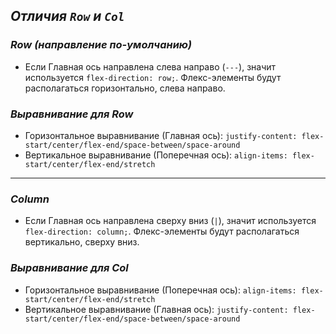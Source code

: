 ## *Отличия `Row` и `Col`*

### *Row (направление по-умолчанию)*

- Если Главная ось направлена слева направо (`---`), значит используется `flex-direction: row;`. Флекс-элементы будут располагаться горизонтально, слева направо.
### *Выравнивание для Row*

- Горизонтальное выравнивание (Главная ось): `justify-content: flex-start/center/flex-end/space-between/space-around`
- Вертикальное выравнивание (Поперечная ось): `align-items: flex-start/center/flex-end/stretch`

---
### *Column*

- Если Главная ось направлена сверху вниз (`|`), значит используется `flex-direction: column;`. Флекс-элементы будут располагаться вертикально, сверху вниз.
### *Выравнивание для Col*

- Горизонтальное выравнивание (Поперечная ось): `align-items: flex-start/center/flex-end/stretch`
- Вертикальное выравнивание (Главная ось): `justify-content: flex-start/center/flex-end/space-between/space-around`
